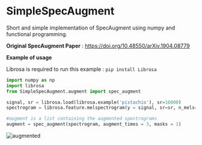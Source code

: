 # SimpleSpecAugment

Short and simple implementation of SpecAugment using numpy and functional programming.

**Original SpecAugment Paper** : https://doi.org/10.48550/arXiv.1904.08779

**Example of usage**

Librosa is required to run this example :
`pip install Librosa`

```python
import numpy as np
import librosa
from SimpleSpecAugment.augment import spec_augment

signal, sr = librosa.load(librosa.example('pistachio'), sr=16000)
spectrogram = librosa.feature.melspectrogram(y = signal, sr=sr, n_mels=128, fmax=8000)

#augment is a list containing the augmented spectrograms
augment = spec_augment(spectrogram, augment_times = 3, masks = 1) 
```


![augmented](https://github.com/CaptainAlready/SimpleSpecAugment/assets/58816142/5b7d5e81-ee6f-41e9-84a0-7d257f7235ba)
